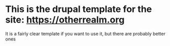 # This is the drupal template for the site: https://otherrealm.org

It is a fairly clear template if you want to use it, but there are probably better ones
